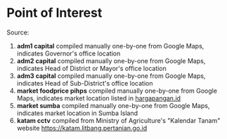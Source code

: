 # Point of Interest

Source:
1. **adm1 capital** compiled manually one-by-one from Google Maps, indicates Governor's office location
2. **adm2 capital** compiled manually one-by-one from Google Maps, indicates Head of District or Mayor's office location
3. **adm3 capital** compiled manually one-by-one from Google Maps, indicates Head of Sub-District's office location
4. **market foodprice pihps** compiled manually one-by-one from Google Maps, indicates market location listed in [hargapangan.id](http://hargapangan.id)
5. **market sumba** compiled manually one-by-one from Google Maps, indicates market location in Sumba Island
6. **katam cctv** compiled from Ministry of Agriculture's "Kalendar Tanam" website https://katam.litbang.pertanian.go.id
